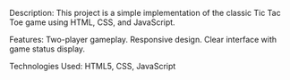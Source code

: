 Description:
This project is a simple implementation of the classic Tic Tac Toe game using HTML, CSS, and JavaScript.

Features:
Two-player gameplay.
Responsive design.
Clear interface with game status display.

Technologies Used:
HTML5, 
CSS, 
JavaScript
